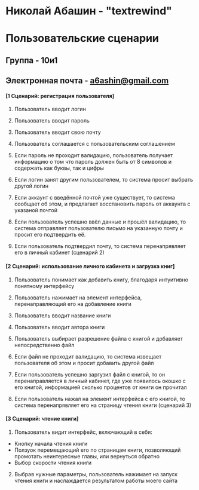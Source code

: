 # Николай Абашин - "textrewind"
# Пользовательские сценарии
## Группа - 10и1
## Электронная почта - a6ashin@gmail.com

#### [1 Сценарий: регистрация пользователя]
1) Пользователь вводит логин

2) Пользователь вводит пароль

3) Пользователь вводит свою почту

4) Пользователь соглашается с пользовательским соглашением

5) Если пароль не проходит валидацию, пользователь получает информацию о том что пароль должен быть от 8 символов и содержать как буквы, так и цифры

6) Если логин занят другим пользователем, то система просит выбрать другой логин

7) Если аккаунт с введённой почтой уже существует, то система сообщает об этом, и предлагает восстановить пароль от аккаунта с указаной почтой

8) Если пользователь успешно ввёл данные и прошёл валидацию, то система отправляет пользователю письмо на указанную почту и просит его подтвердить её.

9) Если пользователь подтвердил почту, то система перенапрявляет его в личный кабинет (сценарий 2)

#### [2 Сценарий: использование личного кабинета и загрузка книг]

1) Пользователь понимает как добавить книгу, благодаря интуитивно понятному интерфейсу

2) Пользователь нажимает на элемент интерфейса, перенаправляющий его на добавление книги

3) Пользователь вводит название книги

4) Пользователь вводит автора книги

5) Пользователь выбирает разрешение файла с книгой и добавляет непосредственно файл

6) Если файл не проходит валидацию, то система извещает пользователя об этом и просит добавить другой файл

7) Если пользователь успешно заргузил файл с книгой, то он перенаправляется в личный кабинет, где уже появилось окошко с его книгой, информацией сколько процентов от книги он прочитал

8) Если пользователь нажал на элемент интерфейса с его книгой, то система перенапрявляет его на страницу чтения книги (сценарий 3)

#### [3 Сценарий: чтение книги]
1) Пользователь видит интерфейс, включающий в себя:
- Кнопку начала чтения книги
- Ползуок перемещающий его по страницам книги, позволяющий промотать неинтересные главы, или вернуться обратно
- Выбор скорости чтения книги

2) Выбрав нужные параметры, пользователь нажимает на запуск чтения книги и наслаждается результатом работы моего сайта
